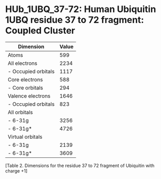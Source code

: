 # HUb_1UBQ_37-72: Human Ubiquitin 1UBQ residue 37 to 72 fragment: Coupled Cluster

| Dimension           | Value |
| ------------------- | ----- |
| Atoms               |   599 |
| All electrons       |  2234 |
| - Occupied orbitals |  1117 |
| Core electrons      |   588 |
| - Core orbitals     |   294 |
| Valence electrons   |  1646 |
| - Occupied orbitals |   823 |
| All orbitals        |       |
| - 6-31g             |  3256 |
| - 6-31g\*           |  4726 |
| Virtual orbitals    |       |
| - 6-31g             |  2139 |
| - 6-31g\*           |  3609 |

[Table 2. Dimensions for the residue 37 to 72 fragment of Ubiquitin with charge +1]
